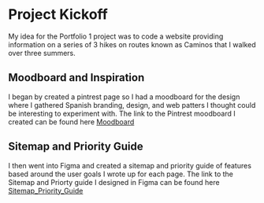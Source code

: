 # Project Kickoff

My idea for the Portfolio 1 project was to code a website providing information on a series of 3 hikes on routes known as Caminos that I walked over three summers. 

## Moodboard and Inspiration

I began by created a pintrest page so I had a moodboard for the design where I gathered Spanish branding, design, and web patters I thought could be interesting to experiment with.
The link to the Pintrest moodboard I created can be found here [Moodboard](https://pin.it/nPuxeAm)

## Sitemap and Priority Guide

I then went into Figma and created a sitemap and priority guide of features based around the user goals I wrote up for each page. 
The link to the Sitemap and Priorty guide I designed in Figma can be found here [Sitemap_Priority_Guide](https://www.figma.com/file/reC3Fy6xJeDvUtkPXHmQZE/Main-File?node-id=0%3A1)
